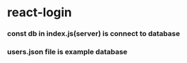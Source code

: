 # react-login

### const db in index.js(server) is connect to database
### users.json file is example database
